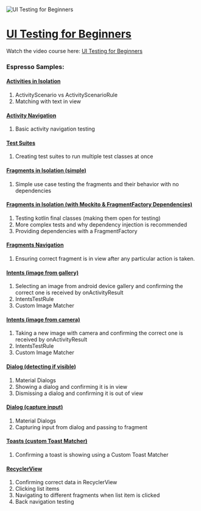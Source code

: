 ![UI Testing for Beginners](https://codingwithmitch.s3.amazonaws.com/static/ui-testing-for-beginners/images/UI_Testing_with_Espresso_and_androidx.test.png "UI Testing with Espresso and androidx.test")

# [UI Testing for Beginners](https://codingwithmitch.com/courses/ui-testing-for-beginners/)
Watch the video course here: [UI Testing for Beginners](https://codingwithmitch.com/courses/ui-testing-for-beginners/)

### Espresso Samples:
#### [Activities in Isolation](https://github.com/mitchtabian/EspressoUITest-Examples/tree/simple-activity)
1. ActivityScenario vs ActivityScenarioRule
2. Matching with text in view

#### [Activity Navigation](https://github.com/mitchtabian/EspressoUITest-Examples/tree/activity-navigation)
1. Basic activity navigation testing

#### [Test Suites](https://github.com/mitchtabian/EspressoUITest-Examples/tree/test-suites)
1. Creating test suites to run multiple test classes at once

#### [Fragments in Isolation (simple)](https://github.com/mitchtabian/EspressoUITest-Examples/tree/fragments-in-isolation)
1. Simple use case testing the fragments and their behavior with no dependencies

#### [Fragments in Isolation (with Mockito & FragmentFactory Dependencies)](https://github.com/mitchtabian/EspressoUITest-Examples/tree/simple-mocking-dependencies)
1. Testing kotlin final classes (making them open for testing)
2. More complex tests and why dependency injection is recommended
3. Providing dependencies with a FragmentFactory

#### [Fragments Navigation](https://github.com/mitchtabian/EspressoUITest-Examples/tree/fragment-navigation)
1. Ensuring correct fragment is in view after any particular action is taken.

#### [Intents (image from gallery)](https://github.com/mitchtabian/EspressoUITest-Examples/tree/intents-gallery-example)
1. Selecting an image from android device gallery and confirming the correct one is received by onActivityResult
2. IntentsTestRule
3. Custom Image Matcher

#### [Intents (image from camera)](https://github.com/mitchtabian/EspressoUITest-Examples/tree/intents-camera-example)
1. Taking a new image with camera and confirming the correct one is received by onActivityResult
2. IntentsTestRule
3. Custom Image Matcher

#### [Dialog (detecting if visible)](https://github.com/mitchtabian/EspressoUITest-Examples/tree/simple-dialog)
1. Material Dialogs
2. Showing a dialog and confirming it is in view
3. Dismissing a dialog and confirming it is out of view

#### [Dialog (capture input)](https://github.com/mitchtabian/EspressoUITest-Examples/tree/dialog-capture-input)
1. Material Dialogs
2. Capturing input from dialog and passing to fragment

#### [Toasts (custom Toast Matcher)](https://github.com/mitchtabian/EspressoUITest-Examples/tree/simple-toast)
1. Confirming a toast is showing using a Custom Toast Matcher

#### [RecyclerView](https://github.com/mitchtabian/EspressoUITest-Examples/tree/simple-recyclerview)
1. Confirming correct data in RecyclerView
2. Clicking list items
3. Navigating to different fragments when list item is clicked
4. Back navigation testing
